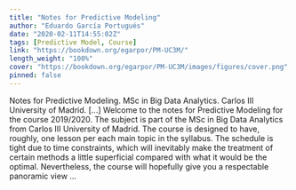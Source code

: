 ```yaml
---
title: "Notes for Predictive Modeling"
author: "Eduardo García Portugués"
date: "2020-02-11T14:55:02Z"
tags: [Predictive Model, Course]
link: "https://bookdown.org/egarpor/PM-UC3M/"
length_weight: "100%"
cover: "https://bookdown.org/egarpor/PM-UC3M/images/figures/cover.png"
pinned: false
---
```


Notes for Predictive Modeling. MSc in Big Data Analytics.
Carlos III University of Madrid. [...] Welcome to the notes for Predictive Modeling for the course 2019/2020. The subject is part of the MSc in Big Data Analytics from Carlos III University of Madrid. The course is designed to have, roughly, one lesson per each main topic in the syllabus. The schedule is tight due to time constraints, which will inevitably make the treatment of certain methods a little superficial compared with what it would be the optimal. Nevertheless, the course will hopefully give you a respectable panoramic view ...
